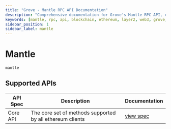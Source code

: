 ```yaml
---
title: "Grove - Mantle RPC API Documentation"
description: "Comprehensive documentation for Grove's Mantle RPC API, covering endpoint details and integration strategies for blockchain developers."
keywords: [mantle, rpc, api, blockchain, ethereum, layer2, web3, grove, pocket, pokt, L2]
sidebar_position: 1
sidebar_label: mantle
---
```


# Mantle

`mantle`

## Supported APIs

| API Spec | Description                                               | Documentation                  |
| -------- | --------------------------------------------------------- | ------------------------------ |
| Core API | The core set of methods supported by all ethereum clients | [view spec](../specs/core-api) |
